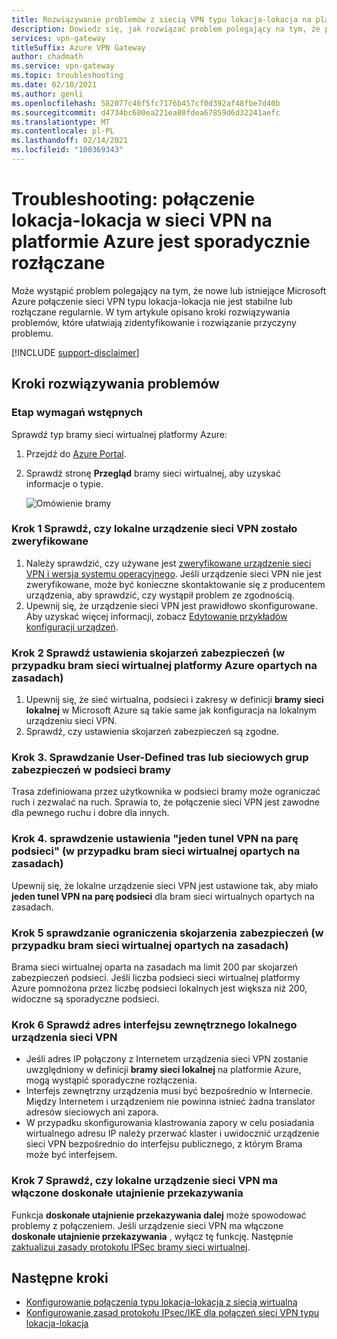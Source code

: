 ```yaml
---
title: Rozwiązywanie problemów z siecią VPN typu lokacja-lokacja na platformie Azure sporadycznie
description: Dowiedz się, jak rozwiązać problem polegający na tym, że połączenie sieci VPN typu lokacja-lokacja jest regularnie rozłączone.
services: vpn-gateway
titleSuffix: Azure VPN Gateway
author: chadmath
ms.service: vpn-gateway
ms.topic: troubleshooting
ms.date: 02/10/2021
ms.author: genli
ms.openlocfilehash: 582077c46f5fc7176b457cf0d392af48fbe7d40b
ms.sourcegitcommit: d4734bc680ea221ea80fdea67859d6d32241aefc
ms.translationtype: MT
ms.contentlocale: pl-PL
ms.lasthandoff: 02/14/2021
ms.locfileid: "100369343"
---
```

# <a name="troubleshooting-azure-site-to-site-vpn-disconnects-intermittently"></a>Troubleshooting: połączenie lokacja-lokacja w sieci VPN na platformie Azure jest sporadycznie rozłączane

Może wystąpić problem polegający na tym, że nowe lub istniejące Microsoft Azure połączenie sieci VPN typu lokacja-lokacja nie jest stabilne lub rozłączane regularnie. W tym artykule opisano kroki rozwiązywania problemów, które ułatwiają zidentyfikowanie i rozwiązanie przyczyny problemu. 

[!INCLUDE [support-disclaimer](../../includes/support-disclaimer.md)]

## <a name="troubleshooting-steps"></a>Kroki rozwiązywania problemów

### <a name="prerequisite-step"></a>Etap wymagań wstępnych

Sprawdź typ bramy sieci wirtualnej platformy Azure:

1. Przejdź do [Azure Portal](https://portal.azure.com).
2. Sprawdź stronę **Przegląd** bramy sieci wirtualnej, aby uzyskać informacje o typie.
    
    ![Omówienie bramy](media/vpn-gateway-troubleshoot-site-to-site-disconnected-intermittently/gatewayoverview.png)

### <a name="step-1-check-whether-the-on-premises-vpn-device-is-validated"></a>Krok 1 Sprawdź, czy lokalne urządzenie sieci VPN zostało zweryfikowane

1. Należy sprawdzić, czy używane jest [zweryfikowane urządzenie sieci VPN i wersja systemu operacyjnego](vpn-gateway-about-vpn-devices.md#devicetable). Jeśli urządzenie sieci VPN nie jest zweryfikowane, może być konieczne skontaktowanie się z producentem urządzenia, aby sprawdzić, czy wystąpił problem ze zgodnością.
2. Upewnij się, że urządzenie sieci VPN jest prawidłowo skonfigurowane. Aby uzyskać więcej informacji, zobacz [Edytowanie przykładów konfiguracji urządzeń](vpn-gateway-about-vpn-devices.md#editing).

### <a name="step-2-check-the-security-association-settingsfor-policy-based-azure-virtual-network-gateways"></a>Krok 2 Sprawdź ustawienia skojarzeń zabezpieczeń (w przypadku bram sieci wirtualnej platformy Azure opartych na zasadach)

1. Upewnij się, że sieć wirtualna, podsieci i zakresy w definicji **bramy sieci lokalnej** w Microsoft Azure są takie same jak konfiguracja na lokalnym urządzeniu sieci VPN.
2. Sprawdź, czy ustawienia skojarzeń zabezpieczeń są zgodne.

### <a name="step-3-check-for-user-defined-routes-or-network-security-groups-on-gateway-subnet"></a>Krok 3. Sprawdzanie User-Defined tras lub sieciowych grup zabezpieczeń w podsieci bramy

Trasa zdefiniowana przez użytkownika w podsieci bramy może ograniczać ruch i zezwalać na ruch. Sprawia to, że połączenie sieci VPN jest zawodne dla pewnego ruchu i dobre dla innych. 

### <a name="step-4-check-the-one-vpn-tunnel-per-subnet-pair-setting-for-policy-based-virtual-network-gateways"></a>Krok 4. sprawdzenie ustawienia "jeden tunel VPN na parę podsieci" (w przypadku bram sieci wirtualnej opartych na zasadach)

Upewnij się, że lokalne urządzenie sieci VPN jest ustawione tak, aby miało **jeden tunel VPN na parę podsieci** dla bram sieci wirtualnych opartych na zasadach.

### <a name="step-5-check-for-security-association-limitation-for-policy-based-virtual-network-gateways"></a>Krok 5 sprawdzanie ograniczenia skojarzenia zabezpieczeń (w przypadku bram sieci wirtualnej opartych na zasadach)

Brama sieci wirtualnej oparta na zasadach ma limit 200 par skojarzeń zabezpieczeń podsieci. Jeśli liczba podsieci sieci wirtualnej platformy Azure pomnożona przez liczbę podsieci lokalnych jest większa niż 200, widoczne są sporadyczne podsieci.

### <a name="step-6-check-on-premises-vpn-device-external-interface-address"></a>Krok 6 Sprawdź adres interfejsu zewnętrznego lokalnego urządzenia sieci VPN

- Jeśli adres IP połączony z Internetem urządzenia sieci VPN zostanie uwzględniony w definicji **bramy sieci lokalnej** na platformie Azure, mogą wystąpić sporadyczne rozłączenia.
- Interfejs zewnętrzny urządzenia musi być bezpośrednio w Internecie. Między Internetem i urządzeniem nie powinna istnieć żadna translator adresów sieciowych ani zapora.
-  W przypadku skonfigurowania klastrowania zapory w celu posiadania wirtualnego adresu IP należy przerwać klaster i uwidocznić urządzenie sieci VPN bezpośrednio do interfejsu publicznego, z którym Brama może być interfejsem.

### <a name="step-7-check-whether-the-on-premises-vpn-device-has-perfect-forward-secrecy-enabled"></a>Krok 7 Sprawdź, czy lokalne urządzenie sieci VPN ma włączone doskonałe utajnienie przekazywania

Funkcja **doskonałe utajnienie przekazywania dalej** może spowodować problemy z połączeniem. Jeśli urządzenie sieci VPN ma włączone **doskonałe utajnienie przekazywania** , wyłącz tę funkcję. Następnie [zaktualizuj zasady protokołu IPSec bramy sieci wirtualnej](vpn-gateway-ipsecikepolicy-rm-powershell.md#managepolicy).

## <a name="next-steps"></a>Następne kroki

- [Konfigurowanie połączenia typu lokacja-lokacja z siecią wirtualną](./tutorial-site-to-site-portal.md)
- [Konfigurowanie zasad protokołu IPsec/IKE dla połączeń sieci VPN typu lokacja-lokacja](vpn-gateway-ipsecikepolicy-rm-powershell.md)
